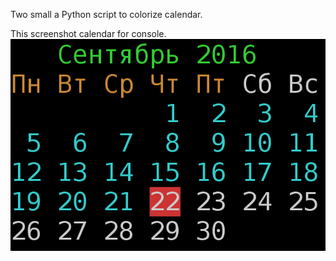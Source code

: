 Two small a Python script to colorize calendar.

This screenshot calendar for console.
![screenshot](https://raw.githubusercontent.com/delvin-fil/python-cal/945f7b92dbb9b522daf3fbf2c012727dbe625646/14%3A09%3A58-22-09-16.png)

